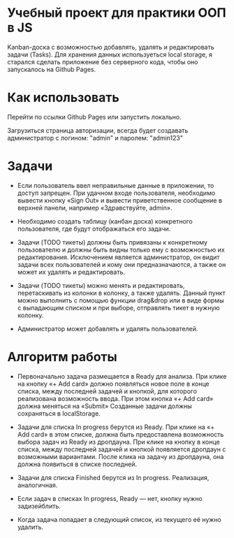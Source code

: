 # Учебный проект для практики ООП в JS
Kanban-доска с возможностью добавлять, удалять и редактировать задачи (Tasks). Для хранения данных используеться local storage, я старался сделать приложение без серверного кода, чтобы оно запускалось на Github Pages.

# Как использовать
Перейти по ссылки Github Pages или запустить локально.

Загрузиться страница авторизации, всегда будет создавать администратор с логином: "admin" и паролем: "admin123"
# Задачи

- Если пользователь ввел неправильные данные в приложении, то доступ запрещен.
При удачном входе пользователя, необходимо вывести кнопку «Sign Out» и вывести приветственное сообщение в верхней панели, например «Здравствуйте, admin».

- Необходимо создать таблицу (канбан доска) конкретного пользователя, где будут отображаться его задачи.

- Задачи (TODO тикеты) должны быть привязаны к конкретному пользователю и должны быть видны только ему с возможностью их редактирования. Исключением является администратор, он видит задачи всех пользователей и кому они предназначаются, а также он может их удалять и редактировать.

- Задачи (TODO тикеты) можно менять и редактировать, перетаскивать из колонки в колонку, а также удалять. Данный пункт можно выполнить с помощью функции drag&drop или в виде формы с выпадающим списком и при выборе, отправлять тикет в нужную колонку.

- Администратор может добавлять и удалять пользователей.

# Алгоритм работы
* Первоначально задача размещается в Ready для анализа. При клике на кнопку «+ Add card» должно появляться новое поле в конце списка, между последней задачей и кнопкой, для которого реализована возможность ввода. При этом кнопка «+ Add card» должна меняться на «Submit» Созданные задачи должны сохраняться в localStorage.

* Задачи для списка In progress берутся из Ready. При клике на «+ Add card» в этом списке, должна быть предоставлена возможность выбора задач из Ready из дропдауна. При клике на кнопку в конце списка, между последней задачей и кнопкой появляется дропдаун с возможными вариантами. После клика на задачу из дропдауна, она должна появиться в списке последней.

* Задачи для списка Finished берутся из In progress. Реализация, аналогичная.

* Если задач в списках In progress, Ready — нет, кнопку нужно задизейблить.

* Когда задача попадает в следующий список, из текущего её нужно удалить.